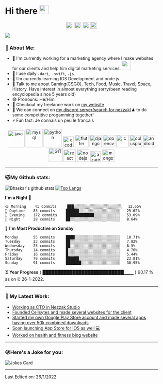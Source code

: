 # Hi there <img src="https://github.com/TheDudeThatCode/TheDudeThatCode/blob/master/Assets/Hi.gif" width="29px">
<p align="center">
<a href="https://twitter.com/bhask4r" target="blank"><img align="center" src="https://cdn.jsdelivr.net/npm/simple-icons@3.0.1/icons/twitter.svg" alt="bhaskar_gupta" height="20" width="20" /></a>&nbsp;
<a href="https://www.linkedin.com/in/bhaskar-gupta-3762631ba/" target="blank"><img align="center" src="https://cdn.jsdelivr.net/npm/simple-icons@3.0.1/icons/linkedin.svg" alt="bhaskargupta" height="20" width="20" /></a>&nbsp;
<a href="https://hashnode.com/@bhask4r" target="blank"><img align="center" src="https://cdn.jsdelivr.net/npm/simple-icons@3.0.1/icons/hashnode.svg" alt="bhaskargupta" height="20" width="20" /></a>
<a href="https://www.buymeacoffee.com/bhask4r"><img align="center" alt="Buy me a Coffee" width="22px" src="https://cdn.jsdelivr.net/npm/simple-icons@3.0.1/icons/buymeacoffee.svg" /></a>
</p>

![](https://camo.githubusercontent.com/992babdffd8c74a1502de375fbdf7e4d54773242/68747470733a2f2f6d656469612e67697068792e636f6d2f6d656469612f53576f536b4e36447854737a71494b4571762f67697068792e676966)

### 🤵 About Me:
- 🏦 I'm currently working for a marketing agency where I make websites for our clients and help him digital marketing services.
      <img src="https://media.giphy.com/media/WUlplcMpOCEmTGBtBW/giphy.gif" width="30">
- 🤔 I use daily ```.dart```,``` .swift```, ```.js```
- 🌱 I’m currently learning IOS Development and node.js
- 💬 Talk to me about Gaming(CSGO), Tech, Food, Music, Travel, Space, History. Have interest in almost everything sorry(been reading encyclopedia since 5 years old)   
- 😄 Pronouns: He/Him
- 📝 Checkout my freelance work on [my website](https://bhaskar.tech/)
- 👯 We can connect on [my discord server(search for nezzak)](https://discord.gg/Nfst85VcyC)♟ to do some competitive progamming together!
- ⚡ Fun fact: Je connais un peu le français

<p align="center">
<img src="https://cdn.jsdelivr.net/gh/devicons/devicon/icons/java/java-original.svg" alt="java" width="55" height="55"/> 
<img src="https://cdn.jsdelivr.net/gh/devicons/devicon/icons/mysql/mysql-original.svg" alt="mysql" width="55" height="60"/> 
<img src="https://cdn.jsdelivr.net/gh/devicons/devicon/icons/javascript/javascript-original.svg" alt="python" width="60" height="60"/>
<img src="https://cdn.jsdelivr.net/gh/devicons/devicon/icons/xcode/xcode-original.svg"  alt="xcode" width="35" height="35"/>
<img src="https://cdn.jsdelivr.net/gh/devicons/devicon/icons/flutter/flutter-original.svg" alt="flutter" width="45" height="40"/> 
<img src="https://cdn.jsdelivr.net/gh/devicons/devicon/icons/django/django-plain.svg" alt="django" width="40" height="40"/>
<img src="https://www.vectorlogo.zone/logos/opencv/opencv-icon.svg" alt="opencv" width="40" height="40"/> 
<img src="https://cdn.jsdelivr.net/gh/devicons/devicon/icons/c/c-original.svg" alt="c" width="40" height="40"/> 
<img src="https://cdn.jsdelivr.net/gh/devicons/devicon/icons/cplusplus/cplusplus-original.svg" alt="cplusplus" width="40" height="40"/> 
<img src="https://cdn.jsdelivr.net/gh/devicons/devicon/icons/androidstudio/androidstudio-original.svg" alt="android" width="40" height="40"/>
<img src="https://cdn.jsdelivr.net/gh/devicons/devicon/icons/git/git-original.svg" alt="GIT" width="45" height="45"/> 
<img src="https://cdn.jsdelivr.net/gh/devicons/devicon/icons/react/react-original.svg" alt="react" width="40" height="40"/> 
<img src="https://cdn.jsdelivr.net/gh/devicons/devicon/icons/nodejs/nodejs-original.svg" alt="nodejs" width="40" height="40"/>
<img src="https://cdn.jsdelivr.net/gh/devicons/devicon/icons/azure/azure-original.svg" alt="azure" width="35" height="35"/> 
<img src="https://cdn.jsdelivr.net/gh/devicons/devicon/icons/mongodb/mongodb-original.svg" alt="mongodb" width="40" height="40"/> 
</p>

---
### 🐱My Github stats:
![Bhaskar's github stats](https://github-readme-stats.vercel.app/api?username=bhask4r&show_icons=true&title_color=ffc857&icon_color=8ac926&text_color=daf7dc&bg_color=151515&hide=["stars"])
[![Top Langs](https://github-readme-stats.vercel.app/api/top-langs/?username=bhask4r&layout=compact&text_color=daf7dc&bg_color=151515)](https://github.com/bhask4r/github-readme-stats)

<!--START_SECTION:waka-->
**I'm a Night 🦉** 

```text
🌞 Morning    41 commits     ███░░░░░░░░░░░░░░░░░░░░░░   12.65% 
🌆 Daytime    83 commits     ██████░░░░░░░░░░░░░░░░░░░   25.62% 
🌃 Evening    172 commits    █████████████░░░░░░░░░░░░   53.09% 
🌙 Night      28 commits     ██░░░░░░░░░░░░░░░░░░░░░░░   8.64%

```
📅 **I'm Most Productive on Sunday** 

```text
Monday       55 commits     ████░░░░░░░░░░░░░░░░░░░░░   18.71% 
Tuesday      23 commits     ██░░░░░░░░░░░░░░░░░░░░░░░   7.82% 
Wednesday    25 commits     ██░░░░░░░░░░░░░░░░░░░░░░░   8.5% 
Thursday     14 commits     █░░░░░░░░░░░░░░░░░░░░░░░░   4.76% 
Friday       16 commits     █░░░░░░░░░░░░░░░░░░░░░░░░   5.44% 
Saturday     70 commits     ██████░░░░░░░░░░░░░░░░░░░   23.81% 
Sunday       91 commits     ███████░░░░░░░░░░░░░░░░░░   30.95%

```



<!--END_SECTION:waka-->

⏳ **Year Progress** { ███████████████████████████▁▁▁ } 90.17 % as on ⏰ 26-1-2022.

---

### 📕 My Latest Work:
<!-- BLOG-POST-LIST:START -->
- [Working as CTO in Nezzak Studio](https://nezzak.studio)
- [Founded Cellsytes and made several websites for the client](https://cellsytes.com)
- [Started my own Google Play Store account and made several apps having over 50k combined downloads](https://play.google.com/store/apps/dev?id=6649697237996878743)
- [Soon launching App Store for IOS as well 💻](https://comingsoon.com)
- [Worked on health and fitness blog website](https://bicephustle.com)
<!-- BLOG-POST-LIST:END -->
---

### 😜Here's a Joke for you:
<img src="https://readme-jokes.vercel.app/api" alt="Jokes Card" />

----
Last Edited on: 26/1/2022
